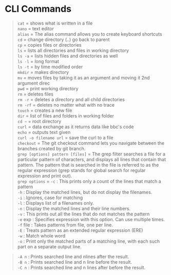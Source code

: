 # CLI Commands

>`cat` = shows what is written in a file  
>`nano` = text editor  
>`alias` = The alias command allows you to create keyboard shortcuts  
>`cd` = change directory (..) go back to parent  
>`cp` = copies files or directories  
>`ls` = lists all directories and files in working directory  
>`ls -a` = lists hidden files and directories as well  
>`ls -l` = long format  
>`ls -t` = by time modified order  
>`mkdir` = makes directory  
>`mv` = moves files by taking it as an argument and moving it 2nd argument direc  
>`pwd` = print working directory  
>`rm` = deletes files  
>`rm -r` = deletes a directory and all child directories  
>`rm -rf` = deletes no matter what with no trace  
>`touch` = creates a new file  
>`dir` = list of files and folders in working folder  
>`cd ~` = root directory  
>`curl` = data exchange as it returns data like bbc's code  
>`echo` = outputs text given  
>`curl -o filename url` = save the curl to a file  
>`checkout` = The git checkout command lets you navigate between the branches created by git branch.  
>`grep [options] pattern [files]` = The grep filter searches a file for a particular pattern of characters, and displays all lines that contain that pattern. The pattern that is searched in the file is referred to as the regular expression (grep stands for global search for regular expression and print out).   
>`grep options` = `-c` : This prints only a count of the lines that match a pattern  
>`-h` : Display the matched lines, but do not display the filenames.  
>`-i` : Ignores, case for matching  
>`-l` : Displays list of a filenames only.  
>`-n` : Display the matched lines and their line numbers.  
>`-v` : This prints out all the lines that do not matches the pattern  
>`-e` exp : Specifies expression with this option. Can use multiple times.  
>`-f` file : Takes patterns from file, one per line.  
>`-E` : Treats pattern as an extended regular expression (ERE)  
>`-w` : Match whole word  
>`-o` : Print only the matched parts of a matching line, with each such part on a separate output line.  

>`-A n` : Prints searched line and nlines after the result.  
>`-B n` : Prints searched line and n line before the result.  
>`-C n` : Prints searched line and n lines after before the result.  
